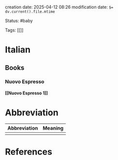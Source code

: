 creation date: 2025-04-12 08:26
modification date: `$= dv.current().file.mtime`

Status: #baby 

Tags: [[]]

# Italian

## Books

### Nuovo Espresso

#### [[Nuovo Espresso 1]]













# Abbreviation

| Abbreviation | Meaning |
| ------------ | ------- |
|              |         |


# References